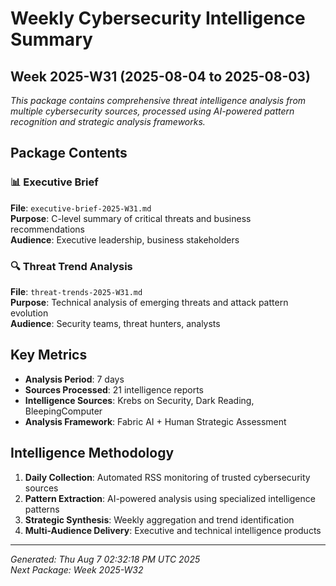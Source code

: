 # Weekly Cybersecurity Intelligence Summary
## Week 2025-W31 (2025-08-04 to 2025-08-03)

*This package contains comprehensive threat intelligence analysis from multiple cybersecurity sources, processed using AI-powered pattern recognition and strategic analysis frameworks.*

## Package Contents

### 📊 Executive Brief
**File**: `executive-brief-2025-W31.md`  
**Purpose**: C-level summary of critical threats and business recommendations  
**Audience**: Executive leadership, business stakeholders

### 🔍 Threat Trend Analysis  
**File**: `threat-trends-2025-W31.md`  
**Purpose**: Technical analysis of emerging threats and attack pattern evolution  
**Audience**: Security teams, threat hunters, analysts

## Key Metrics
- **Analysis Period**: 7 days
- **Sources Processed**: 21 intelligence reports
- **Intelligence Sources**: Krebs on Security, Dark Reading, BleepingComputer
- **Analysis Framework**: Fabric AI + Human Strategic Assessment

## Intelligence Methodology
1. **Daily Collection**: Automated RSS monitoring of trusted cybersecurity sources
2. **Pattern Extraction**: AI-powered analysis using specialized intelligence patterns  
3. **Strategic Synthesis**: Weekly aggregation and trend identification
4. **Multi-Audience Delivery**: Executive and technical intelligence products

---
*Generated: Thu Aug  7 02:32:18 PM UTC 2025*  
*Next Package: Week 2025-W32*

